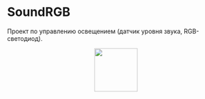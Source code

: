 # SoundRGB
Проект по управлению освещением (датчик уровня звука, RGB-светодиод).

<div id="header" align="center">
  <img src="https://media.giphy.com/media/v1.Y2lkPTc5MGI3NjExZzR2NnFtMmNlaDB1djgzajVyNnRkbjlhMnhtZG01ajV2bmE0eHFrYSZlcD12MV9pbnRlcm5hbF9naWZfYnlfaWQmY3Q9Zw/4wX1DSsMRSKEBYezuV/giphy.gif" height="100"width="100"/>
</div>
